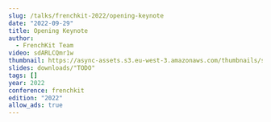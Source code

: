 ```yaml
---
slug: /talks/frenchkit-2022/opening-keynote
date: "2022-09-29"
title: Opening Keynote
author:
  - FrenchKit Team
video: sdARLCQmr1w
thumbnail: https://async-assets.s3.eu-west-3.amazonaws.com/thumbnails/sdARLCQmr1w.jpg
slides: downloads/"TODO"
tags: []
year: 2022
conference: frenchkit
edition: "2022"
allow_ads: true
---
```

